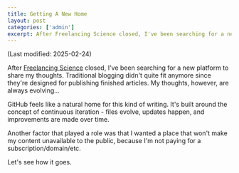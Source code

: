 ```yaml
---
title: Getting A New Home
layout: post
categories: ['admin']
excerpt: After Freelancing Science closed, I've been searching for a new platform to share my thoughts. Traditional blogging platforms didn't quite fit since they're designed for publishing finished articles. My thoughts, however, are always evolving.
---
```

(Last modified: 2025-02-24)


After [Freelancing Science](https://freelancingscience.com) closed, I've been searching for a new platform to share my thoughts. Traditional blogging didn't quite fit anymore since they're designed for publishing finished articles. My thoughts, however, are always evolving...

GitHub feels like a natural home for this kind of writing. It's built around the concept of continuous iteration - files evolve, updates happen, and improvements are made over time.

Another factor that played a role was that I wanted a place that won't make my content unavailable to the public, because I'm not paying for a subscription/domain/etc. 

Let's see how it goes.